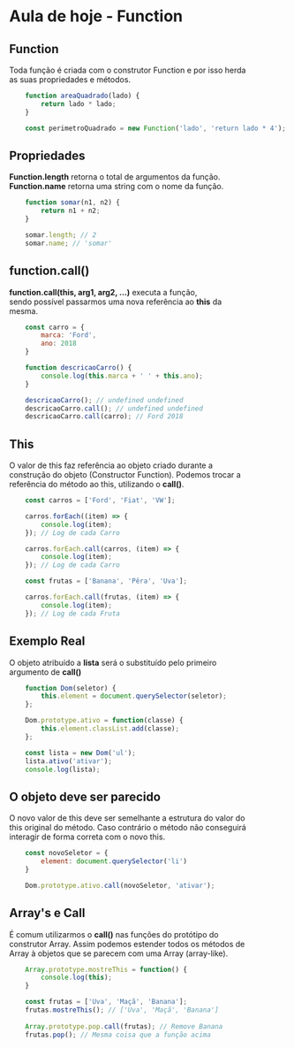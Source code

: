 # Aula de hoje - Function

## Function

Toda função é criada com o construtor Function e por isso herda <br>
as suas propriedades e métodos.

```js
    function areaQuadrado(lado) {
        return lado * lado;
    }

    const perimetroQuadrado = new Function('lado', 'return lado * 4');
```

## Propriedades

**Function.length** retorna o total de argumentos da função. <br>
**Function.name** retorna uma string com o nome da função.

```js
    function somar(n1, n2) {
        return n1 + n2;
    }

    somar.length; // 2
    somar.name; // 'somar'
```

## function.call()

**function.call(this, arg1, arg2, ...)** executa a função, <br>
sendo possível passarmos uma nova referência ao **this** da <br>
mesma.

```js
    const carro = {
        marca: 'Ford',
        ano: 2018
    }

    function descricaoCarro() {
        console.log(this.marca + ' ' + this.ano);
    }

    descricaoCarro(); // undefined undefined
    descricaoCarro.call(); // undefined undefined
    descricaoCarro.call(carro); // Ford 2018
```

## This

O valor de this faz referência ao objeto criado durante a <br>
construção do objeto (Constructor Function). Podemos trocar a <br>
referência do método ao this, utilizando o **call()**.

```js
    const carros = ['Ford', 'Fiat', 'VW'];

    carros.forEach((item) => {
        console.log(item);
    }); // Log de cada Carro

    carros.forEach.call(carros, (item) => {
        console.log(item);
    }); // Log de cada Carro

    const frutas = ['Banana', 'Pêra', 'Uva'];

    carros.forEach.call(frutas, (item) => {
        console.log(item);
    }); // Log de cada Fruta
```

## Exemplo Real

O objeto atribuído a **lista** será o substituído pelo primeiro <br>
argumento de **call()**

```js
    function Dom(seletor) {
        this.element = document.querySelector(seletor);
    };

    Dom.prototype.ativo = function(classe) {
        this.element.classList.add(classe);
    };

    const lista = new Dom('ul');
    lista.ativo('ativar');
    console.log(lista);
```

## O objeto deve ser parecido

O novo valor de this deve ser semelhante a estrutura do valor do <br>
this original do método. Caso contrário o método não conseguirá <br>
interagir de forma correta com o novo this.

```js
    const novoSeletor = {
        element: document.querySelector('li')
    }

    Dom.prototype.ativo.call(novoSeletor, 'ativar');
```

## Array's e Call

É comum utilizarmos o **call()** nas funções do protótipo do <br>
construtor Array. Assim podemos estender todos os métodos de <br>
Array à objetos que se parecem com uma Array (array-like).

```js
    Array.prototype.mostreThis = function() {
        console.log(this);
    }

    const frutas = ['Uva', 'Maçã', 'Banana'];
    frutas.mostreThis(); // ['Uva', 'Maçã', 'Banana']
    
    Array.prototype.pop.call(frutas); // Remove Banana
    frutas.pop(); // Mesma coisa que a função acima
```